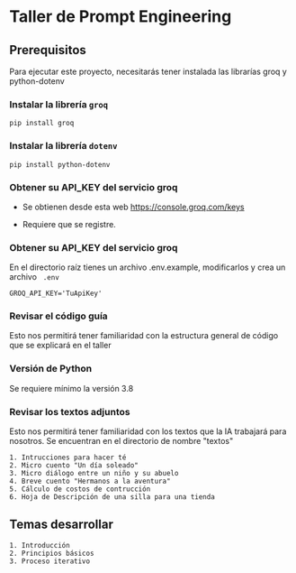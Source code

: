 # Taller de Prompt Engineering

## Prerequisitos

Para ejecutar este proyecto, necesitarás tener instalada las librarías groq y python-dotenv

### Instalar la librería `groq`

    pip install groq

### Instalar la librería `dotenv`

    pip install python-dotenv

### Obtener su API_KEY del servicio groq

- Se obtienen desde esta web https://console.groq.com/keys

- Requiere que se registre.

### Obtener su API_KEY del servicio groq

En el directorio raíz tienes un archivo .env.example, modificarlos y crea un archivo ` .env`

```
GROQ_API_KEY='TuApiKey'
```

### Revisar el código guía

Esto nos permitirá tener familiaridad con la estructura general de código que se explicará en el taller

### Versión de Python

Se requiere mínimo la versión 3.8

### Revisar los textos adjuntos

Esto nos permitirá tener familiaridad con los textos que la IA trabajará para nosotros. Se encuentran en el directorio de nombre "textos"

```
1. Intrucciones para hacer té
2. Micro cuento "Un día soleado"
3. Micro diálogo entre un niño y su abuelo
4. Breve cuento "Hermanos a la aventura"
5. Cálculo de costos de contrucción
6. Hoja de Descripción de una silla para una tienda
```

## Temas desarrollar

```
1. Introducción
2. Principios básicos
3. Proceso iterativo
```
